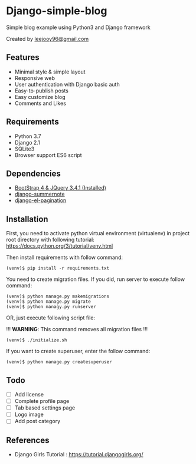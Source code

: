 # Django-simple-blog
Simple blog example using Python3 and Django framework

Created by leejooy96@gmail.com

## Features
- Minimal style & simple layout
- Responsive web
- User authentication with Django basic auth
- Easy-to-publish posts
- Easy customize blog
- Comments and Likes

## Requirements
- Python 3.7
- Django 2.1
- SQLite3
- Browser support ES6 script

## Dependencies
- [BootStrap 4 & JQuery 3.4.1 (Installed)](https://getbootstrap.com/)
- [django-summernote](https://github.com/summernote/django-summernote)
- [django-el-pagination](https://github.com/shtalinberg/django-el-pagination)

## Installation
First, you need to activate python virtual environment (virtualenv) in project root directory with following tutorial: https://docs.python.org/3/tutorial/venv.html

Then install requirements with follow command:
```shell script
(venv)$ pip install -r requirements.txt
```

You need to create migration files. If you did, run server to execute follow command: 
```shell script
(venv)$ python manage.py makemigrations
(venv)$ python manage.py migrate
(venv)$ python managy.py runserver
```
OR, just execute following script file:

!!! **WARNING**: This command removes all migration files !!!
```shell script
(venv)$ ./initialize.sh
```

If you want to create superuser, enter the follow command:
```shell script
(venv)$ python manage.py createsuperuser
```

## Todo
- [ ] Add license
- [ ] Complete profile page
- [ ] Tab based settings page
- [ ] Logo image
- [ ] Add post category

## References
- Django Girls Tutorial : https://tutorial.djangogirls.org/